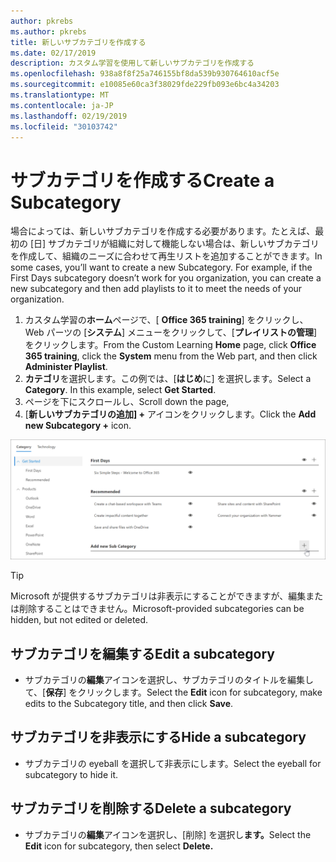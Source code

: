 ```yaml
---
author: pkrebs
ms.author: pkrebs
title: 新しいサブカテゴリを作成する
ms.date: 02/17/2019
description: カスタム学習を使用して新しいサブカテゴリを作成する
ms.openlocfilehash: 938a8f8f25a746155bf8da539b930764610acf5e
ms.sourcegitcommit: e10085e60ca3f38029fde229fb093e6bc4a34203
ms.translationtype: MT
ms.contentlocale: ja-JP
ms.lasthandoff: 02/19/2019
ms.locfileid: "30103742"
---
```

# <a name="create-a-subcategory"></a><span data-ttu-id="11a8e-103">サブカテゴリを作成する</span><span class="sxs-lookup"><span data-stu-id="11a8e-103">Create a Subcategory</span></span> 
<span data-ttu-id="11a8e-p101">場合によっては、新しいサブカテゴリを作成する必要があります。たとえば、最初の [日] サブカテゴリが組織に対して機能しない場合は、新しいサブカテゴリを作成して、組織のニーズに合わせて再生リストを追加することができます。</span><span class="sxs-lookup"><span data-stu-id="11a8e-p101">In some cases, you’ll want to create a new Subcategory. For example, if the First Days subcategory doesn’t work for you organization, you can create a new subcategory and then add playlists to it to meet the needs of your organization.</span></span> 

1. <span data-ttu-id="11a8e-106">カスタム学習の**ホーム**ページで、[ **Office 365 training**] をクリックし、Web パーツの [**システム**] メニューをクリックして、[**プレイリストの管理**] をクリックします。</span><span class="sxs-lookup"><span data-stu-id="11a8e-106">From the Custom Learning **Home** page, click **Office 365 training**, click the **System** menu from the Web part, and then click **Administer Playlist**.</span></span> 
2. <span data-ttu-id="11a8e-p102">**カテゴリ**を選択します。この例では、[**はじめ**に] を選択します。</span><span class="sxs-lookup"><span data-stu-id="11a8e-p102">Select a **Category**. In this example, select **Get Started**.</span></span>  
3. <span data-ttu-id="11a8e-109">ページを下にスクロールし、</span><span class="sxs-lookup"><span data-stu-id="11a8e-109">Scroll down the page,</span></span> 
3. <span data-ttu-id="11a8e-110">[**新しいサブカテゴリの追加] +** アイコンをクリックします。</span><span class="sxs-lookup"><span data-stu-id="11a8e-110">Click the **Add new Subcategory +** icon.</span></span>  

![cg-newsubcategory](media/cg-newsubcategory.png)

> [!TIP]
> <span data-ttu-id="11a8e-112">Microsoft が提供するサブカテゴリは非表示にすることができますが、編集または削除することはできません。</span><span class="sxs-lookup"><span data-stu-id="11a8e-112">Microsoft-provided subcategories can be hidden, but not edited or deleted.</span></span> 

## <a name="edit-a-subcategory"></a><span data-ttu-id="11a8e-113">サブカテゴリを編集する</span><span class="sxs-lookup"><span data-stu-id="11a8e-113">Edit a subcategory</span></span>
- <span data-ttu-id="11a8e-114">サブカテゴリの**編集**アイコンを選択し、サブカテゴリのタイトルを編集して、[**保存**] をクリックします。</span><span class="sxs-lookup"><span data-stu-id="11a8e-114">Select the **Edit** icon for subcategory, make edits to the Subcategory title, and then click **Save**.</span></span>

## <a name="hide-a-subcategory"></a><span data-ttu-id="11a8e-115">サブカテゴリを非表示にする</span><span class="sxs-lookup"><span data-stu-id="11a8e-115">Hide a subcategory</span></span>
- <span data-ttu-id="11a8e-116">サブカテゴリの eyeball を選択して非表示にします。</span><span class="sxs-lookup"><span data-stu-id="11a8e-116">Select the eyeball for subcategory to hide it.</span></span> 

## <a name="delete-a-subcategory"></a><span data-ttu-id="11a8e-117">サブカテゴリを削除する</span><span class="sxs-lookup"><span data-stu-id="11a8e-117">Delete a subcategory</span></span>
- <span data-ttu-id="11a8e-118">サブカテゴリの**編集**アイコンを選択し、[削除] を選択し**ます。**</span><span class="sxs-lookup"><span data-stu-id="11a8e-118">Select the **Edit** icon for subcategory, then select **Delete.**</span></span> 
